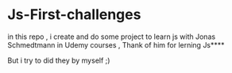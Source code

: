 # Js-First-challenges
in this repo , i create and do some project to learn js with Jonas Schmedtmann in Udemy courses , Thank of him for lerning Js****

But i try to did they by myself ;)
